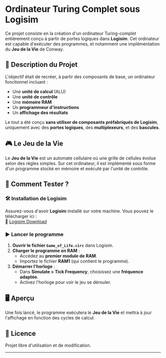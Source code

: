 # Ordinateur Turing Complet sous Logisim  

Ce projet consiste en la création d'un ordinateur Turing-complet entièrement conçu à partir de portes logiques dans **Logisim**. Cet ordinateur est capable d'exécuter des programmes, et notamment une implémentation du **Jeu de la Vie** de Conway.

## 📜 Description du Projet  

L'objectif était de recréer, à partir des composants de base, un ordinateur fonctionnel incluant :  
- Une **unité de calcul** (ALU)  
- Une **unité de contrôle**  
- Une **mémoire RAM**  
- Un **programmeur d'instructions**  
- Un **affichage des résultats**  

Le tout a été conçu **sans utiliser de composants préfabriqués de Logisim**, uniquement avec des **portes logiques**, des **multiplexeurs**, et des **bascules**.

## 🎮 Le Jeu de la Vie  

Le **Jeu de la Vie** est un automate cellulaire où une grille de cellules évolue selon des règles simples. Sur cet ordinateur, il est implémenté sous forme d'un programme stocké en mémoire et exécuté par l'unité de contrôle.

## 🚀 Comment Tester ?  

### 🛠 **Installation de Logisim**  
Assurez-vous d'avoir **Logisim** installé sur votre machine. Vous pouvez le télécharger ici :  
🔗 [Logisim Download](https://sourceforge.net/projects/circuit/)  

### ▶️ **Lancer le programme**  
1. **Ouvrir le fichier `Game_of_Life.circ`** dans Logisim.  
2. **Charger le programme en RAM** :  
   - Accédez au **premier module de RAM**.  
   - Importez le fichier **RAM1** (qui contient le programme).  
3. **Démarrer l'horloge** :  
   - Dans **Simulate > Tick Frequency**, choisissez une **fréquence adaptée**.  
   - Activez l'horloge pour voir le jeu se dérouler.  

## 🖥️ Aperçu  

Une fois lancé, le programme exécutera le **Jeu de la Vie** et mettra à jour l'affichage en fonction des cycles de calcul.

## 📄 Licence  

Projet libre d'utilisation et de modification.  

---
